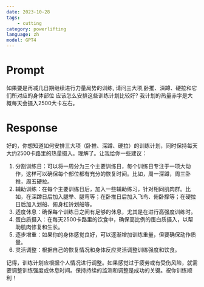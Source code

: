 ```yaml
---
date: 2023-10-28
tags:
    - cutting
category: powerlifting
language: zh
model: GPT4
---
```


# Prompt

如果要是再减几日期继续进行力量局势的训练, 请问三大项,卧推、深蹲、硬拉和它们所对应的身体部位 应该怎么安排这些训练计划比较好? 我计划的热量赤字是大概每天会摄入2500大卡左右。

# Response

好的，你想知道如何安排三大项（卧推、深蹲、硬拉）的训练计划，同时保持每天大约2500卡路里的热量摄入。理解了。让我给你一些建议：

1. 分割训练日：可以将一周分为三个主要训练日，每个训练日专注于一项大动作，这样可以确保每个部位都有充分的恢复时间。比如，周一深蹲，周三卧推，周五硬拉。
2. 辅助训练：在每个主要训练日后，加入一些辅助练习，针对相同肌肉群。比如，在深蹲日后加入腿举、腿弯等；在卧推日后加入飞鸟、俯卧撑等；在硬拉日后加入划船、俯身杠铃划船等。
3. 适度休息：确保每个训练日之间有足够的休息，尤其是在进行高强度训练时。
4. 蛋白质摄入：在每天2500卡路里的饮食中，确保高比例的蛋白质摄入，以帮助肌肉修复和生长。
5. 逐步增重：如果你的身体感觉良好，可以逐渐增加训练重量，但要确保动作质量。
6. 灵活调整：根据自己的恢复情况和身体反应灵活调整训练强度和饮食。

记得，训练计划应根据个人情况进行调整。如果感觉过于疲劳或有受伤风险，就需要调整训练强度或休息时间。保持持续的监测和调整是成功的关键。祝你训练顺利！